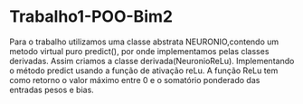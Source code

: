 # Trabalho1-POO-Bim2
Para o trabalho utilizamos uma classe abstrata NEURONIO,contendo um metodo virtual puro predict(), por onde implementamos pelas classes derivadas.
Assim criamos a classe derivada(NeuronioReLu). Implementando o método predict usando a função de ativação reLu. A função ReLu tem como retorno o valor máximo entre 0 e o somatório ponderado das entradas pesos e bias.
